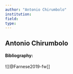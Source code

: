 ```yaml
---
author: "Antonio Chirumbolo"
institution:
field:
type:
---
```


## Antonio Chirumbolo
#### Bibliography:

![[@Farnese2019-fw]]